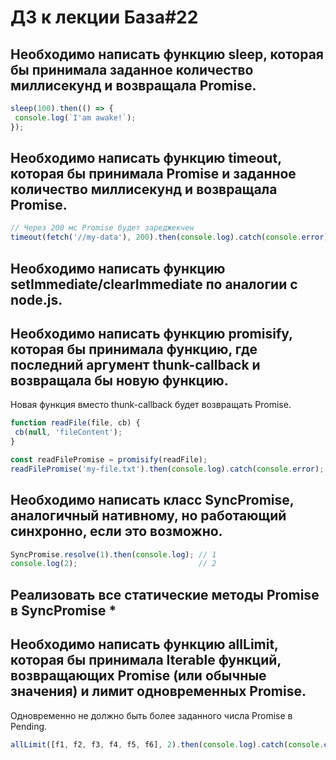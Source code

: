 # ДЗ к лекции База#22

## Необходимо написать функцию sleep, которая бы принимала заданное количество миллисекунд и возвращала Promise.

```js
sleep(100).then(() => {
 console.log(`I'am awake!`);
});
```

## Необходимо написать функцию timeout, которая бы принимала Promise и заданное количество миллисекунд и возвращала Promise.

```js
// Через 200 мс Promise будет зареджекчен
timeout(fetch('//my-data'), 200).then(console.log).catch(console.error);
```

## Необходимо написать функцию setImmediate/clearImmediate по аналогии с node.js.

## Необходимо написать функцию promisify, которая бы принимала функцию, где последний аргумент thunk-callback и возвращала бы новую функцию. 

Новая функция вместо thunk-callback будет возвращать Promise.

```js
function readFile(file, cb) {
 cb(null, 'fileContent');
}

const readFilePromise = promisify(readFile);
readFilePromise('my-file.txt').then(console.log).catch(console.error);
```

## Необходимо написать класс SyncPromise, аналогичный нативному, но работающий синхронно, если это возможно.

```js
SyncPromise.resolve(1).then(console.log); // 1
console.log(2);                           // 2
```

## Реализовать все статические методы Promise в SyncPromise *

## Необходимо написать функцию allLimit, которая бы принимала Iterable функций, возвращающих Promise (или обычные значения) и лимит одновременных Promise.

Одновременно не должно быть более заданного числа Promise в Pending.

```js
allLimit([f1, f2, f3, f4, f5, f6], 2).then(console.log).catch(console.error);
```